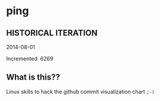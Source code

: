 # ping

## HISTORICAL ITERATION
2014-08-01

Incremented: 6269

## What is this?? 
Linux skills to hack the github commit visualization chart `;-)`
